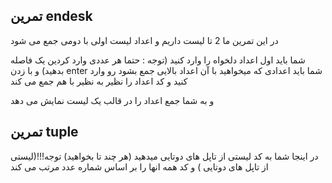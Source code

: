 تمرین endesk
- 

در این تمرین ما 2 تا لیست داریم و اعداد لیست اولی با دومی جمع می شود 

شما باید اول اعداد دلخواه را وارد کنید (توجه : حتما هر عددی وارد کردین یک فاصله بدهید)
و با زدن enter شما باید اعدادی که میخواهید با آن اعداد بالایی جمع بشود رو وارد کنید و کد اعداد را نظیر به نظیر با هم جمع می کند 

و به شما جمع اعداد را در قالب یک لیست نمایش می دهد 

تمرین tuple
- 
در اینجا شما به کد لیستی از تاپل های دوتایی میدهید (هر چند تا بخواهید)
توجه!!!(لیستی از تاپل های دوتایی )
و کد همه انها را بر اساس شماره عدد مرتب می کند